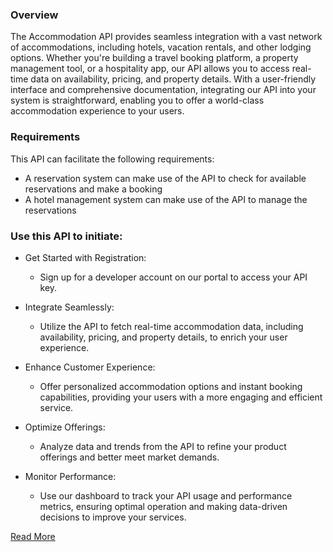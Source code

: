 ### Overview

The Accommodation API provides seamless integration with a vast network of accommodations, including hotels, vacation rentals, and other lodging options. Whether you're building a travel booking platform, a property management tool, or a hospitality app, our API allows you to access real-time data on availability, pricing, and property details. With a user-friendly interface and comprehensive documentation, integrating our API into your system is straightforward, enabling you to offer a world-class accommodation experience to your users.

### Requirements

This API can facilitate the following requirements:
-  A reservation system can make use of the API to check for available reservations and make a booking
-  A hotel management system can make use of the API to manage the reservations

### Use this API to initiate:

- Get Started with Registration:
  - Sign up for a developer account on our portal to access your API key.
  
- Integrate Seamlessly:
    - Utilize the API to fetch real-time accommodation data, including availability, pricing, and property details, to enrich your user experience.

- Enhance Customer Experience:
    - Offer personalized accommodation options and instant booking capabilities, providing your users with a more engaging and efficient service.

- Optimize Offerings:
    - Analyze data and trends from the API to refine your product offerings and better meet market demands.

- Monitor Performance:
    - Use our dashboard to track your API usage and performance metrics, ensuring optimal operation and making data-driven decisions to improve your services.


[Read More](#)
